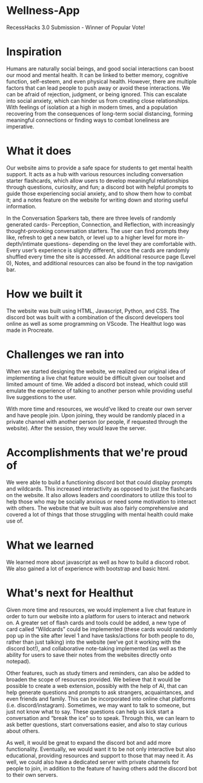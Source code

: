 # Wellness-App
RecessHacks 3.0 Submission - Winner of Popular Vote!

# Inspiration
Humans are naturally social beings, and good social interactions can boost our mood and mental health. It can be linked to better memory, cognitive function, self-esteem, and even physical health. However, there are multiple factors that can lead people to push away or avoid these interactions. We can be afraid of rejection, judgment, or being ignored. This can escalate into social anxiety, which can hinder us from creating close relationships. With feelings of isolation at a high in modern times, and a population recovering from the consequences of long-term social distancing, forming meaningful connections or finding ways to combat loneliness are imperative.

# What it does
Our website aims to provide a safe space for students to get mental health support. It acts as a hub with various resources including conversation starter flashcards, which allow users to develop meaningful relationships through questions, curiosity, and fun; a discord bot with helpful prompts to guide those experiencing social anxiety, and to show them how to combat it; and a notes feature on the website for writing down and storing useful information.

In the Conversation Sparkers tab, there are three levels of randomly generated cards- Perception, Connection, and Reflection, with increasingly thought-provoking conversation starters. The user can find prompts they like, refresh to get a new batch, or level up to a higher level for more in-depth/intimate questions- depending on the level they are comfortable with. Every user’s experience is slightly different, since the cards are randomly shuffled every time the site is accessed. An additional resource page (Level 0), Notes, and additional resources can also be found in the top navigation bar.

# How we built it
The website was built using HTML, Javascript, Python, and CSS. The discord bot was built with a combination of the discord developers tool online as well as some programming on VScode. The Healthut logo was made in Procreate.

# Challenges we ran into
When we started designing the website, we realized our original idea of implementing a live chat feature would be difficult given our toolset and limited amount of time. We added a discord bot instead, which could still emulate the experience of talking to another person while providing useful live suggestions to the user.

With more time and resources, we would’ve liked to create our own server and have people join. Upon joining, they would be randomly placed in a private channel with another person (or people, if requested through the website). After the session, they would leave the server.

# Accomplishments that we're proud of
We were able to build a functioning discord bot that could display prompts and wildcards. This increased interactivity as opposed to just the flashcards on the website. It also allows leaders and coordinators to utilize this tool to help those who may be socially anxious or need some motivation to interact with others. The website that we built was also fairly comprehensive and covered a lot of things that those struggling with mental health could make use of.

# What we learned
We learned more about javascript as well as how to build a discord robot. We also gained a lot of experience with bootstrap and basic html.

# What's next for Healthut
Given more time and resources, we would implement a live chat feature in order to turn our website into a platform for users to interact and network on. A greater set of flash cards and tools could be added, a new type of card called “Wildcards” could be implemented (these cards would randomly pop up in the site after level 1 and have tasks/actions for both people to do, rather than just talking) into the website (we’ve got it working with the discord bot!), and collaborative note-taking implemented (as well as the ability for users to save their notes from the websites directly onto notepad).

Other features, such as study timers and reminders, can also be added to broaden the scope of resources provided. We believe that it would be possible to create a web extension, possibly with the help of AI, that can help generate questions and prompts to ask strangers, acquaintances, and even friends and family. This can be incorporated into online chat platforms (i.e. discord/instagram). Sometimes, we may want to talk to someone, but just not know what to say. These questions can help us kick start a conversation and “break the ice” so to speak. Through this, we can learn to ask better questions, start conversations easier, and also to stay curious about others.

As well, it would be great to expand the discord bot and add more functionality. Eventually, we would want it to be not only interactive but also educational, providing resources and support to those that may need it. As well, we could also have a dedicated server with private channels for people to join, in addition to the feature of having others add the discord bot to their own servers.
